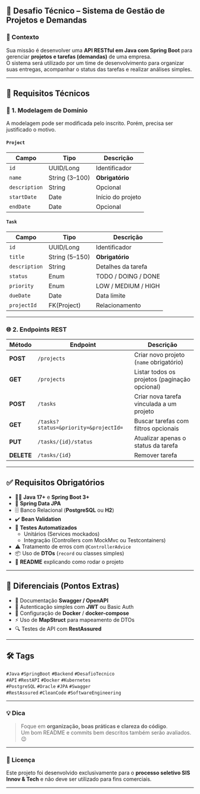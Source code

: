 ## 🧠 Desafio Técnico – Sistema de Gestão de Projetos e Demandas

### 📘 Contexto

Sua missão é desenvolver uma **API RESTful em Java com Spring Boot** para gerenciar **projetos e tarefas (demandas)** de uma empresa.  
O sistema será utilizado por um time de desenvolvimento para organizar suas entregas, acompanhar o status das tarefas e realizar análises simples.

---

## 🎯 Requisitos Técnicos

### 🧱 1. Modelagem de Domínio

A modelagem pode ser modificada pelo inscrito. Porém, precisa ser justificado o motivo.

#### `Project`

| Campo         | Tipo           | Descrição         |
| ------------- | -------------- | ----------------- |
| `id`          | UUID/Long      | Identificador     |
| `name`        | String (3–100) | **Obrigatório**   |
| `description` | String         | Opcional          |
| `startDate`   | Date           | Início do projeto |
| `endDate`     | Date           | Opcional          |

#### `Task`

| Campo         | Tipo           | Descrição           |
| ------------- | -------------- | ------------------- |
| `id`          | UUID/Long      | Identificador       |
| `title`       | String (5–150) | **Obrigatório**     |
| `description` | String         | Detalhes da tarefa  |
| `status`      | Enum           | TODO / DOING / DONE |
| `priority`    | Enum           | LOW / MEDIUM / HIGH |
| `dueDate`     | Date           | Data limite         |
| `projectId`   | FK(Project)    | Relacionamento      |

---

### 🌐 2. Endpoints REST

| Método     | Endpoint                              | Descrição                                     |
| ---------- | ------------------------------------- | --------------------------------------------- |
| **POST**   | `/projects`                           | Criar novo projeto (`name` obrigatório)       |
| **GET**    | `/projects`                           | Listar todos os projetos (paginação opcional) |
| **POST**   | `/tasks`                              | Criar nova tarefa vinculada a um projeto      |
| **GET**    | `/tasks?status=&priority=&projectId=` | Buscar tarefas com filtros opcionais          |
| **PUT**    | `/tasks/{id}/status`                  | Atualizar apenas o status da tarefa           |
| **DELETE** | `/tasks/{id}`                         | Remover tarefa                                |

---

## ✅ Requisitos Obrigatórios

- 🧑‍💻 **Java 17+** e **Spring Boot 3+**
- 🧠 **Spring Data JPA**
- 🗄️ Banco Relacional (**PostgreSQL** ou **H2**)
- ✔️ **Bean Validation**
- 🧪 **Testes Automatizados**
  - Unitários (Services mockados)
  - Integração (Controllers com MockMvc ou Testcontainers)
- ⚠️ Tratamento de erros com `@ControllerAdvice`
- 📦 Uso de **DTOs** (`record` ou classes simples)
- 📘 **README** explicando como rodar o projeto

---

## 🏅 Diferenciais (Pontos Extras)

- 🧭 Documentação **Swagger / OpenAPI**
- 🔐 Autenticação simples com **JWT** ou Basic Auth
- 🐳 Configuração de **Docker** / **docker-compose**
- ⚡ Uso de **MapStruct** para mapeamento de DTOs
- 🔍 Testes de API com **RestAssured**

---

## 🛠️ Tags

`#Java` `#SpringBoot` `#Backend` `#DesafioTecnico`  
`#API` `#RestAPI` `#Docker` `#Kubernetes`  
`#PostgreSQL` `#Oracle` `#JPA` `#Swagger`  
`#RestAssured` `#CleanCode` `#SoftwareEngineering`

---

### 💡 Dica

> Foque em **organização, boas práticas e clareza do código**.  
> Um bom README e commits bem descritos também serão avaliados. 😉

---

### 🧾 Licença

Este projeto foi desenvolvido exclusivamente para o **processo seletivo SIS Innov & Tech** e não deve ser utilizado para fins comerciais.

---
